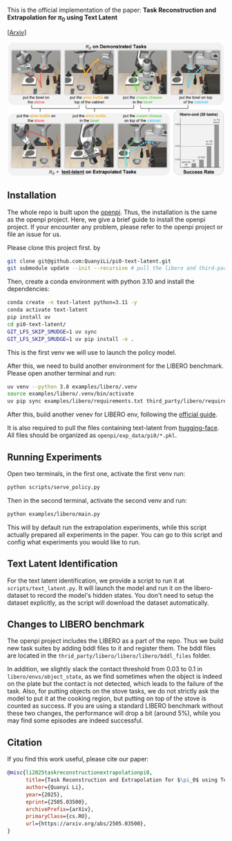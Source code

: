 This is the official implementation of the paper: **Task Reconstruction and Extrapolation for $\pi_0$ using Text Latent**

[[Arxiv](https://arxiv.org/pdf/2505.03500)]

![img.png](img.png)

## Installation
The whole repo is built upon the [openpi](https://github.com/Physical-Intelligence/openpi). Thus, the
installation is the same as the openpi project. 
Here, we give a brief guide to install the openpi project.
If your encounter any problem, please refer to the openpi project or file an issue for us.

Please clone this project first.
by
```bash
git clone git@github.com:QuanyiLi/pi0-text-latent.git
git submodule update --init --recursive # pull the libero and third-party library
````

Then, create a conda environment with python 3.10 and install the dependencies:
```bash
conda create -n text-latent python=3.11 -y
conda activate text-latent
pip install uv
cd pi0-text-latent/
GIT_LFS_SKIP_SMUDGE=1 uv sync
GIT_LFS_SKIP_SMUDGE=1 uv pip install -e .
```
This is the first venv we will use to launch the policy model.

After this, we need to build another environment for the LIBERO benchmark. Please open another terminal and run:
```bash
uv venv --python 3.8 examples/libero/.venv
source examples/libero/.venv/bin/activate
uv pip sync examples/libero/requirements.txt third_party/libero/requirements.txt --extra-index-url https://download.pytorch.org/whl/cu113 --index-strategy=unsafe-best-match
```



After this, build another venev for LIBERO env, following the [official guide](https://github.com/Physical-Intelligence/openpi/tree/main/examples/libero).

It is also required to pull the files containing text-latent from [hugging-face](https://huggingface.co/datasets/Shady0057/pi0-text-latent).
All files should be organized as `openpi/exp_data/pi0/*.pkl`.

## Running Experiments
Open two terminals, in the first one, activate the first venv run:
```bash
python scripts/serve_policy.py
```

Then in the second terminal, activate the second venv and run:
```bash
python examples/libero/main.py
```
This will by default run the extrapolation experiments, while this script actually prepared all experiments in the paper.
You can go to this script and config what experiments you would like to run.

## Text Latent Identification
For the text latent identification, we provide a script to run it at `scripts/text_latent.py`.
It will launch the model and run it on the libero-dataset to record the model's hidden states.
You don't need to setup the dataset explicitly, as the script will download the dataset automatically.

## Changes to LIBERO benchmark
The openpi project includes the LIBERO as a part of the repo. Thus we build new task suites by adding bddl files to it
and register them. The bddl files are located in the `thrid_party/libero/libero/libero/bddl_files` folder.

In addition, we slightly slack the contact threshold from 0.03 to 0.1 in `libero/envs/object_state`, as we find sometimes
when the object is indeed on the plate but the contact is not detected, which leads to the failure of the task.
Also, for putting objects on the stove tasks, we do not strictly ask the model to put it at the cooking region, 
but putting on top of the stove is counted as success.
If you are using a standard LIBERO benchmark without these two changes, the performance will drop a bit (around 5%), 
while you may find some episodes are indeed successful.

## Citation
If you find this work useful, please cite our paper:
```bibtex
@misc{li2025taskreconstructionextrapolationpi0,
      title={Task Reconstruction and Extrapolation for $\pi_0$ using Text Latent}, 
      author={Quanyi Li},
      year={2025},
      eprint={2505.03500},
      archivePrefix={arXiv},
      primaryClass={cs.RO},
      url={https://arxiv.org/abs/2505.03500}, 
}
```